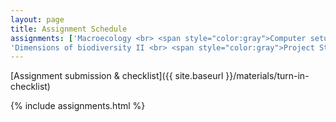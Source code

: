 ```yaml
---
layout: page
title: Assignment Schedule
assignments: ['Macroecology <br> <span style="color:gray">Computer setup</span>', 'Dimensions of biodiversity II <br> <span style="color:gray">Project Structure</span>',
'Dimensions of biodiversity II <br> <span style="color:gray">Project Structure</span>']
---
```


[Assignment submission & checklist]({{ site.baseurl }}/materials/turn-in-checklist)

{% include assignments.html %}



<!-- Schedule Management
- Update the `assignments:` list with `title:` from `assignments/` files.
- Add 'Template' to `assignments:` to view the course template from `docs/`.
- The remaining content should be left AS IS.
-->

